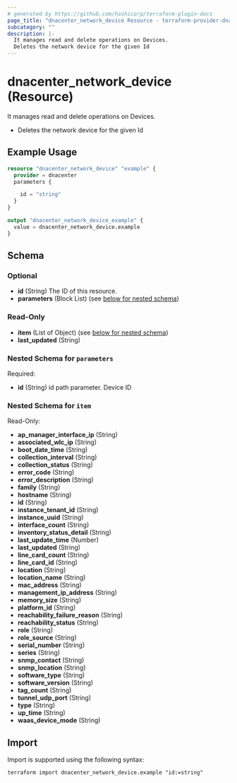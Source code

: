 ```yaml
---
# generated by https://github.com/hashicorp/terraform-plugin-docs
page_title: "dnacenter_network_device Resource - terraform-provider-dnacenter"
subcategory: ""
description: |-
  It manages read and delete operations on Devices.
  Deletes the network device for the given Id
---
```


# dnacenter_network_device (Resource)

It manages read and delete operations on Devices.

- Deletes the network device for the given Id

## Example Usage

```terraform
resource "dnacenter_network_device" "example" {
  provider = dnacenter
  parameters {

    id = "string"
  }
}

output "dnacenter_network_device_example" {
  value = dnacenter_network_device.example
}
```

<!-- schema generated by tfplugindocs -->
## Schema

### Optional

- **id** (String) The ID of this resource.
- **parameters** (Block List) (see [below for nested schema](#nestedblock--parameters))

### Read-Only

- **item** (List of Object) (see [below for nested schema](#nestedatt--item))
- **last_updated** (String)

<a id="nestedblock--parameters"></a>
### Nested Schema for `parameters`

Required:

- **id** (String) id path parameter. Device ID


<a id="nestedatt--item"></a>
### Nested Schema for `item`

Read-Only:

- **ap_manager_interface_ip** (String)
- **associated_wlc_ip** (String)
- **boot_date_time** (String)
- **collection_interval** (String)
- **collection_status** (String)
- **error_code** (String)
- **error_description** (String)
- **family** (String)
- **hostname** (String)
- **id** (String)
- **instance_tenant_id** (String)
- **instance_uuid** (String)
- **interface_count** (String)
- **inventory_status_detail** (String)
- **last_update_time** (Number)
- **last_updated** (String)
- **line_card_count** (String)
- **line_card_id** (String)
- **location** (String)
- **location_name** (String)
- **mac_address** (String)
- **management_ip_address** (String)
- **memory_size** (String)
- **platform_id** (String)
- **reachability_failure_reason** (String)
- **reachability_status** (String)
- **role** (String)
- **role_source** (String)
- **serial_number** (String)
- **series** (String)
- **snmp_contact** (String)
- **snmp_location** (String)
- **software_type** (String)
- **software_version** (String)
- **tag_count** (String)
- **tunnel_udp_port** (String)
- **type** (String)
- **up_time** (String)
- **waas_device_mode** (String)

## Import

Import is supported using the following syntax:

```shell
terraform import dnacenter_network_device.example "id:=string"
```

